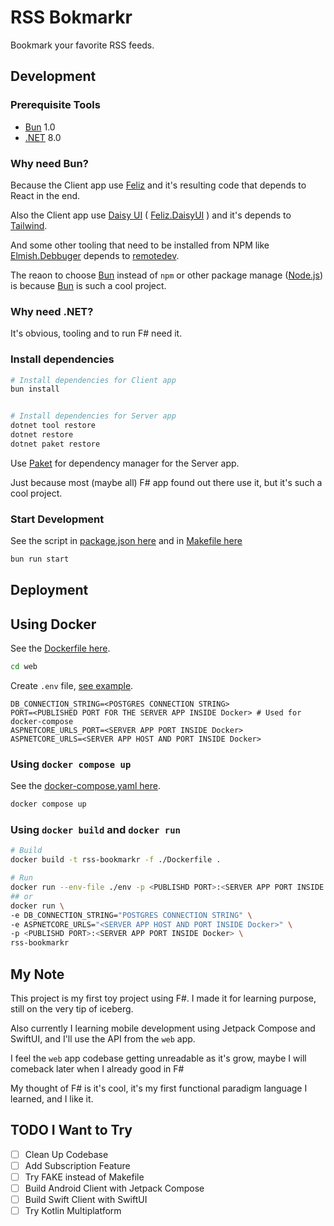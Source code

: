 # RSS Bokmarkr

Bookmark your favorite RSS feeds.

## Development

### Prerequisite Tools

- [Bun](https://github.com/oven-sh/bun) 1.0
- [.NET](https://dotnet.microsoft.com/en-us/download) 8.0

### Why need Bun?

Because the Client app use [Feliz](https://github.com/Zaid-Ajaj/Feliz) and it's resulting code that depends to React in the end.

Also the Client app use [Daisy UI](https://daisyui.com/) ( [Feliz.DaisyUI](https://dzoukr.github.io/Feliz.DaisyUI/#/) ) and it's depends to [Tailwind](https://tailwindcss.com/).

And some other tooling that need to be installed from NPM like [Elmish.Debbuger](https://github.com/elmish/debugger) depends to [remotedev](https://github.com/zalmoxisus/remotedev).

The reaon to choose [Bun](https://github.com/oven-sh/bun) instead of `npm` or other package manage ([Node.js](https://nodejs.org/en)) is because [Bun](https://github.com/oven-sh/bun) is such a cool project.

### Why need .NET?

It's obvious, tooling and to run F# need it.

### Install dependencies

```bash
# Install dependencies for Client app
bun install


# Install dependencies for Server app
dotnet tool restore
dotnet restore
dotnet paket restore
```

Use [Paket](https://fsprojects.github.io/Paket/) for dependency manager for the Server app.

Just because most (maybe all) F# app found out there use it, but it's such a cool project.

### Start Development

See the script in [package.json here](./web/package.json) and in [Makefile here](./web/Makefile)

```bash
bun run start
```

## Deployment

## Using Docker

See the [Dockerfile here](./web/Dockerfile).

```bash
cd web
```

Create `.env` file, [see example](./web/.env.example).
```env
DB_CONNECTION_STRING=<POSTGRES CONNECTION STRING>
PORT=<PUBLISHED PORT FOR THE SERVER APP INSIDE Docker> # Used for docker-compose
ASPNETCORE_URLS_PORT=<SERVER APP PORT INSIDE Docker>
ASPNETCORE_URLS=<SERVER APP HOST AND PORT INSIDE Docker>
```

### Using `docker compose up`

See the [docker-compose.yaml here](./web/docker-compose.yaml).

```bash
docker compose up
```

### Using `docker build` and `docker run`

```bash
# Build
docker build -t rss-bookmarkr -f ./Dockerfile .

# Run
docker run --env-file ./env -p <PUBLISHD PORT>:<SERVER APP PORT INSIDE Docker> rss-bookmarkr
## or
docker run \
-e DB_CONNECTION_STRING="POSTGRES CONNECTION STRING" \
-e ASPNETCORE_URLS="<SERVER APP HOST AND PORT INSIDE Docker>" \
-p <PUBLISHD PORT>:<SERVER APP PORT INSIDE Docker> \
rss-bookmarkr
```

## My Note

This project is my first toy project using F#. I made it for learning purpose, still on the very tip of iceberg.

Also currently I learning mobile development using Jetpack Compose and SwiftUI, and I'll use the API from the `web` app.

I feel the `web` app codebase getting unreadable as it's grow, maybe I will comeback later when I already good in F#

My thought of F# is it's cool, it's my first functional paradigm language I learned, and I like it.

## TODO I Want to Try
- [ ] Clean Up Codebase
- [ ] Add Subscription Feature
- [ ] Try FAKE instead of Makefile
- [ ] Build Android Client with Jetpack Compose
- [ ] Build Swift Client with SwiftUI
- [ ] Try Kotlin Multiplatform
